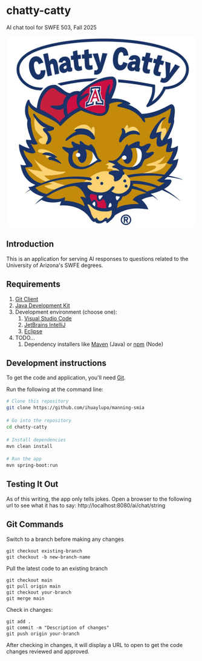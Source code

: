 # chatty-catty
AI chat tool for SWFE 503, Fall 2025

![Alt text](doc/resources/media/chatty-catty-logo.jpg)

## Introduction

This is an application for serving AI responses to questions related to the University of Arizona's SWFE degrees. 

## Requirements

1. [Git Client](http://git-scm.com)
2. [Java Development Kit](https://www.oracle.com/java/technologies/downloads/)
3. Development environment (choose one):
   1. [Visual Studio Code](https://code.visualstudio.com/download)
   2. [JetBrains IntelliJ](https://www.jetbrains.com/idea/download)
   3. [Eclipse](https://www.eclipse.org/downloads/)
4. TODO...
   1. Dependency installers like [Maven](https://maven.apache.org/download.cgi?) (Java) or [npm](https://docs.npmjs.com/downloading-and-installing-node-js-and-npm) (Node) 

## Development instructions

To get the code and application, you'll need [Git](https://git-scm.com).

Run the following at the command line:
```bash
# Clone this repository
git clone https://github.com/ihuaylupo/manning-smia

# Go into the repository
cd chatty-catty

# Install dependencies
mvn clean install

# Run the app
mvn spring-boot:run
```
## Testing It Out
As of this writing, the app only tells jokes. Open a browser to the following url to see what it has to say:
http://localhost:8080/ai/chat/string

## Git Commands
Switch to a branch before making any changes
```
git checkout existing-branch
git checkout -b new-branch-name
```
Pull the latest code to an existing branch
```
git checkout main
git pull origin main
git checkout your-branch
git merge main
```
Check in changes:
```
git add .
git commit -m "Description of changes"
git push origin your-branch
```
After checking in changes, it will display a URL to open to get the code changes reviewed and approved.
